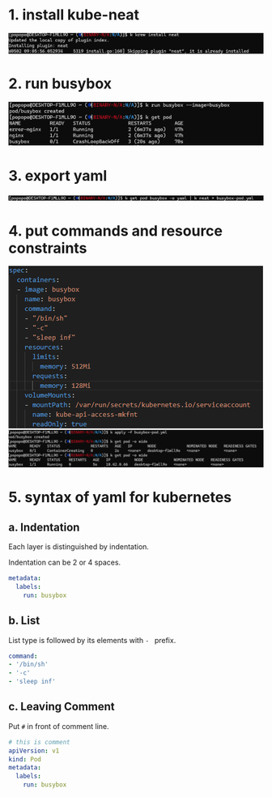 # 1. install kube-neat

![](images/kubeneat.png)

# 2. run busybox

![](images/busybix.png)

# 3. export yaml

![](images/yamlfile.png)

# 4. put commands and resource constraints

![](images/revisedyaml.png)
![](images/apply.png)

# 5. syntax of yaml for kubernetes

## a. Indentation

Each layer is distinguished by indentation.

Indentation can be 2 or 4 spaces.

```yaml
metadata:
  labels:
    run: busybox
```

## b. List

List type is followed by its elements with `- ` prefix.

```yaml
command:
- '/bin/sh'
- '-c'
- 'sleep inf'
```

## c. Leaving Comment

Put `#` in front of comment line.

```yaml
# this is comment
apiVersion: v1
kind: Pod
metadata:
  labels:
    run: busybox
```
